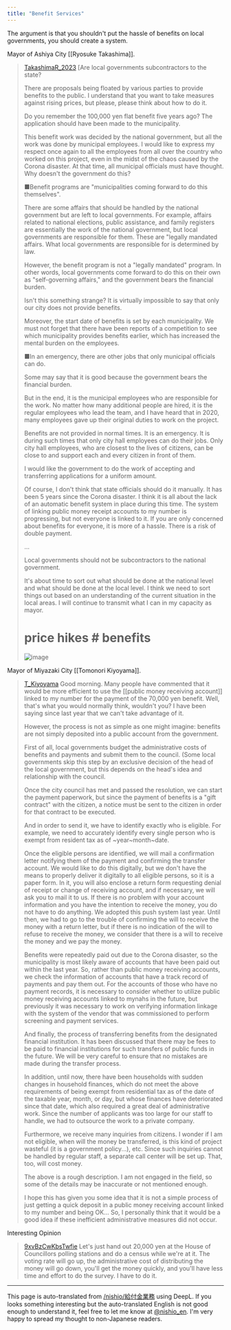```yaml
---
title: "Benefit Services"
---
```


The argument is that you shouldn't put the hassle of benefits on local governments, you should create a system.

Mayor of Ashiya City [[Ryosuke Takashima]].
> [TakashimaR_2023](https://x.com/TakashimaR_2023/status/1933848754706403752) [Are local governments subcontractors to the state?
>
>  There are proposals being floated by various parties to provide benefits to the public. I understand that you want to take measures against rising prices, but please, please think about how to do it.
>
>  Do you remember the 100,000 yen flat benefit five years ago? The application should have been made to the municipality.
>
>  This benefit work was decided by the national government, but all the work was done by municipal employees. I would like to express my respect once again to all the employees from all over the country who worked on this project, even in the midst of the chaos caused by the Corona disaster.
>  At that time, all municipal officials must have thought. Why doesn't the government do this?
>
>  ■Benefit programs are "municipalities coming forward to do this themselves".
>
>  There are some affairs that should be handled by the national government but are left to local governments. For example, affairs related to national elections, public assistance, and family registers are essentially the work of the national government, but local governments are responsible for them. These are "legally mandated affairs. What local governments are responsible for is determined by law.
>
>  However, the benefit program is not a "legally mandated" program. In other words, local governments come forward to do this on their own as "self-governing affairs," and the government bears the financial burden.
>
>  Isn't this something strange?
>  It is virtually impossible to say that only our city does not provide benefits.
>
>  Moreover, the start date of benefits is set by each municipality. We must not forget that there have been reports of a competition to see which municipality provides benefits earlier, which has increased the mental burden on the employees.
>
>  ■In an emergency, there are other jobs that only municipal officials can do.
>
>  Some may say that it is good because the government bears the financial burden.
>
>  But in the end, it is the municipal employees who are responsible for the work. No matter how many additional people are hired, it is the regular employees who lead the team, and I have heard that in 2020, many employees gave up their original duties to work on the project.
>
>  Benefits are not provided in normal times. It is an emergency. It is during such times that only city hall employees can do their jobs.
>  Only city hall employees, who are closest to the lives of citizens, can be close to and support each and every citizen in front of them.
>
>  I would like the government to do the work of accepting and transferring applications for a uniform amount.
>
>  Of course, I don't think that state officials should do it manually. It has been 5 years since the Corona disaster. I think it is all about the lack of an automatic benefit system in place during this time.
>  The system of linking public money receipt accounts to my number is progressing, but not everyone is linked to it. If you are only concerned about benefits for everyone, it is more of a hassle. There is a risk of double payment.
>
>  ...
>
>  Local governments should not be subcontractors to the national government.
>
>  It's about time to sort out what should be done at the national level and what should be done at the local level. I think we need to sort things out based on an understanding of the current situation in the local areas. I will continue to transmit what I can in my capacity as mayor.
>
>  # price hikes # benefits
>  ![image](https://pbs.twimg.com/media/GtZmeqtasAA6Dmx?format=jpg&name=medium#.png)

Mayor of Miyazaki City [[Tomonori Kiyoyama]].
> [T_Kiyoyama](https://x.com/T_Kiyoyama/status/1717322937681018959) Good morning.
>  Many people have commented that it would be more efficient to use the [[public money receiving account]] linked to my number for the payment of the 70,000 yen benefit.
>  Well, that's what you would normally think, wouldn't you? I have been saying since last year that we can't take advantage of it.
>
>  However, the process is not as simple as one might imagine: benefits are not simply deposited into a public account from the government.
>
>  First of all, local governments budget the administrative costs of benefits and payments and submit them to the council. (Some local governments skip this step by an exclusive decision of the head of the local government, but this depends on the head's idea and relationship with the council.
>
>  Once the city council has met and passed the resolution, we can start the payment paperwork, but since the payment of benefits is a "gift contract" with the citizen, a notice must be sent to the citizen in order for that contract to be executed.
>
>  And in order to send it, we have to identify exactly who is eligible. For example, we need to accurately identify every single person who is exempt from resident tax as of ~year~month~date.
>
>  Once the eligible persons are identified, we will mail a confirmation letter notifying them of the payment and confirming the transfer account. We would like to do this digitally, but we don't have the means to properly deliver it digitally to all eligible persons, so it is a paper form.
>  In it, you will also enclose a return form requesting denial of receipt or change of receiving account, and if necessary, we will ask you to mail it to us.
>  If there is no problem with your account information and you have the intention to receive the money, you do not have to do anything. We adopted this push system last year. Until then, we had to go to the trouble of confirming the will to receive the money with a return letter, but if there is no indication of the will to refuse to receive the money, we consider that there is a will to receive the money and we pay the money.
>
>  Benefits were repeatedly paid out due to the Corona disaster, so the municipality is most likely aware of accounts that have been paid out within the last year.
>  So, rather than public money receiving accounts, we check the information of accounts that have a track record of payments and pay them out.
>  For the accounts of those who have no payment records, it is necessary to consider whether to utilize public money receiving accounts linked to mynahs in the future, but previously it was necessary to work on verifying information linkage with the system of the vendor that was commissioned to perform screening and payment services.
>
>  And finally, the process of transferring benefits from the designated financial institution. It has been discussed that there may be fees to be paid to financial institutions for such transfers of public funds in the future. We will be very careful to ensure that no mistakes are made during the transfer process.
>
>  In addition, until now, there have been households with sudden changes in household finances, which do not meet the above requirements of being exempt from residential tax as of the date of the taxable year, month, or day, but whose finances have deteriorated since that date, which also required a great deal of administrative work. Since the number of applicants was too large for our staff to handle, we had to outsource the work to a private company.
>
>  Furthermore, we receive many inquiries from citizens. I wonder if I am not eligible, when will the money be transferred, is this kind of project wasteful (it is a government policy...), etc.
>  Since such inquiries cannot be handled by regular staff, a separate call center will be set up. That, too, will cost money.
>
>  The above is a rough description.
>  I am not engaged in the field, so some of the details may be inaccurate or not mentioned enough.
>
>  I hope this has given you some idea that it is not a simple process of just getting a quick deposit in a public money receiving account linked to my number and being OK...
>  So, I personally think that it would be a good idea if these inefficient administrative measures did not occur.

Interesting Opinion
> [9xvBzCwKbsTwfie](https://x.com/9xvBzCwKbsTwfie/status/1934050039757947151) Let's just hand out 20,000 yen at the House of Councillors polling stations and do a census while we're at it. The voting rate will go up, the administrative cost of distributing the money will go down, you'll get the money quickly, and you'll have less time and effort to do the survey.
>  I have to do it.


---
This page is auto-translated from [/nishio/給付金業務](https://scrapbox.io/nishio/給付金業務) using DeepL. If you looks something interesting but the auto-translated English is not good enough to understand it, feel free to let me know at [@nishio_en](https://twitter.com/nishio_en). I'm very happy to spread my thought to non-Japanese readers.